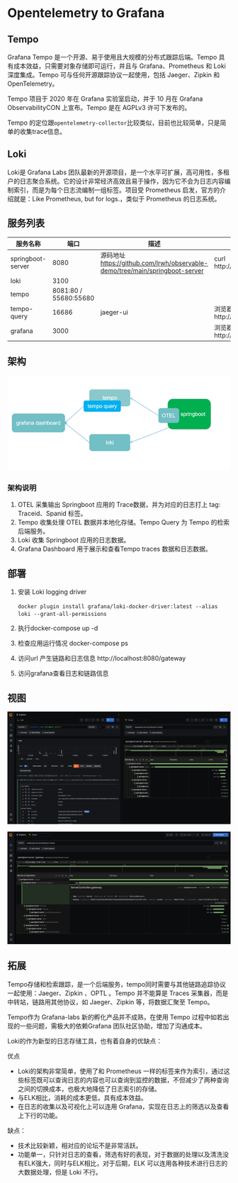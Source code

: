 # Opentelemetry to Grafana

## Tempo

Grafana Tempo 是一个开源、易于使用且大规模的分布式跟踪后端。Tempo 具有成本效益，只需要对象存储即可运行，并且与 Grafana、Prometheus 和 Loki 深度集成。Tempo 可与任何开源跟踪协议一起使用，包括 Jaeger、Zipkin 和 OpenTelemetry。

Tempo 项目于 2020 年在 Grafana 实验室启动，并于 10 月在 Grafana ObservabilityCON 上宣布。Tempo 是在 AGPLv3 许可下发布的。

Tempo 的定位跟`opentelemetry-collector`比较类似，目前也比较简单，只是简单的收集trace信息。

## Loki

Loki是 Grafana Labs 团队最新的开源项目，是一个水平可扩展，高可用性，多租户的日志聚合系统。它的设计非常经济高效且易于操作，因为它不会为日志内容编制索引，而是为每个日志流编制一组标签。项目受 Prometheus 启发，官方的介绍就是：Like Prometheus, but for logs.，类似于 Prometheus 的日志系统。

## 服务列表

| 服务名称              | 端口                    | 描述                                                                       | 请求地址                               |
| ----------------- | --------------------- | ------------------------------------------------------------------------ | ---------------------------------- |
| springboot-server | 8080                  | 源码地址 https://github.com/lrwh/observable-demo/tree/main/springboot-server | curl http://localhost:8080/gateway |
| loki              | 3100                  |                                                                          |                                    |
| tempo             | 8081:80 / 55680:55680 |                                                                          |                                    |
| tempo-query       | 16686                 | jaeger-ui                                                                | 浏览器访问 http://localhost:16686       |
| grafana           | 3000                  |                                                                          | 浏览器访问 http://localhost:3000        |

## 架构

![](../images/otel_tempo.png)

### 架构说明

1.  OTEL 采集输出 Springboot 应用的 Trace数据，并为对应的日志打上 tag: Traceid、Spanid 标签。 
2.  Tempo 收集处理 OTEL 数据并本地化存储。Tempo Query 为 Tempo 的检索后端服务。 
3.  Loki 收集 Springboot 应用的日志数据。 
4.  Grafana Dashboard 用于展示和查看Tempo traces 数据和日志数据。 

## 部署

1. 安装 Loki logging driver
   
   `docker plugin install grafana/loki-docker-driver:latest --alias loki --grant-all-permissions`

2. 执行docker-compose up -d

3. 检查应用运行情况 docker-compose ps 

4. 访问url 产生链路和日志信息 http://localhost:8080/gateway

5. 访问grafana查看日志和链路信息

## 视图
![loki](../images/loki.png)


![tempo](../images/tempo.png)

## 拓展

Tempo存储和检索跟踪，是一个后端服务，tempo同时需要与其他链路追踪协议一起使用：Jaeger、Zipkin 、OPTL 。Tempo 并不能算是 Traces 采集器，而是中转站，链路用其他协议，如 Jaeger、Zipkin 等，将数据汇聚至 Tempo。

Tempo作为 Grafana-labs 新的孵化产品并不成熟，在使用 Tempo 过程中如若出现的一些问题，需极大的依赖Grafana 团队社区协助，增加了沟通成本。

Loki的作为新型的日志存储工具，也有着自身的优缺点：

优点

- Loki的架构非常简单，使用了和 Prometheus 一样的标签来作为索引，通过这些标签既可以查询日志的内容也可以查询到监控的数据，不但减少了两种查询之间的切换成本，也极大地降低了日志索引的存储。
- 与ELK相比，消耗的成本更低，具有成本效益。
- 在日志的收集以及可视化上可以连用 Grafana，实现在日志上的筛选以及查看上下行的功能。

缺点：

- 技术比较新颖，相对应的论坛不是非常活跃。
- 功能单一，只针对日志的查看，筛选有好的表现，对于数据的处理以及清洗没有ELK强大，同时与ELK相比，对于后期，ELK 可以连用各种技术进行日志的大数据处理，但是 Loki 不行。
